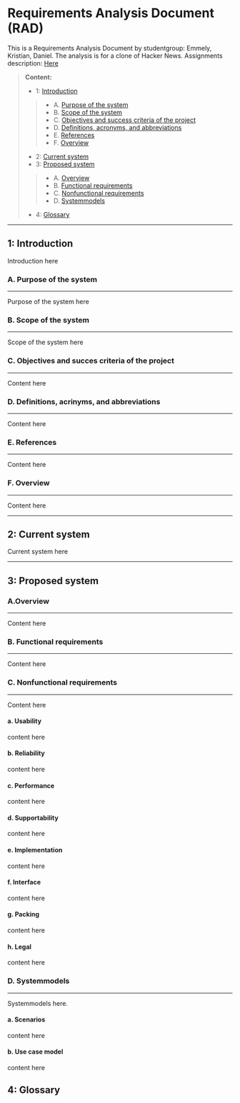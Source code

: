 Requirements Analysis Document (RAD)
==================
This is a Requirements Analysis Document by studentgroup: Emmely, Kristian, Daniel.
The analysis is for a clone of Hacker News. Assignments description: [Here][1]
> **Content:**
> -  1: [Introduction](#1-introduction)
>> - A. [Purpose of the system](#purpose-of-the-system)
>> - B. [Scope of the system](#scope-of-the-system)
>> - C. [Objectives and success criteria of the project](#objectives-and-success-criteria-of-the-project)
>> - D. [Definitions, acronyms, and abbreviations](#definitions-acronyms-and-abbreviations)
>> - E. [References](#references)
>> - F. [Overview](#Overview)
> - 2: [Current system](#Current-system)
> - 3: [Proposed system](#Proposed-system)
>> - A. [Overview](#overview-1)
>> - B. [Functional requirements](#functional-requirements)
>> - C. [Nonfunctional requirements](#nonfunctional-requirements)
>> - D. [Systemmodels](#systemmodels)
> - 4: [Glossary](#glossary)


----------


1: Introduction
-------------------
Introduction here

### A. Purpose of the system
____________
Purpose of the system here
### B. Scope of the system
____________
Scope of the system here
### C. Objectives and succes criteria of the project
____________
Content here
### D. Definitions, acrinyms, and abbreviations
____________
Content here
### E. References
____________
Content here
### F. Overview
____________
Content here


----------


2: Current system
-------------------
Current system here


----------


3: Proposed system
-------------------
### A.Overview
____________
Content here
### B. Functional requirements
____________
Content here
### C. Nonfunctional requirements
____________
Content here
#### a. Usability
content here
#### b. Reliability
content here
#### c. Performance
content here
#### d. Supportability
content here
#### e. Implementation
content here
#### f. Interface
content here
#### g. Packing
content here
#### h. Legal
content here
### D. Systemmodels
____________
Systemmodels here.
#### a. Scenarios
content here
#### b. Use case model
content here

4: Glossary
-------------------



[1]:https://github.com/datsoftlyngby/soft2017fall-lsd-teaching-material/blob/master/assignments/01-HN%20Clone%20Task%20Description.ipynb

